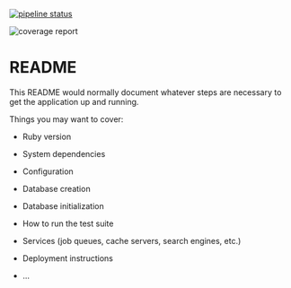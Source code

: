 
[![pipeline status](https://gitlab.com/fitra3/gather/badges/master/pipeline.svg)](https://gitlab.com/fitra3/gather/-/commits/master)

![coverage report](https://gitlab.com/fitra3/gather/badges/master/coverage.svg)

# README

This README would normally document whatever steps are necessary to get the
application up and running.

Things you may want to cover:

* Ruby version

* System dependencies

* Configuration

* Database creation

* Database initialization

* How to run the test suite

* Services (job queues, cache servers, search engines, etc.)

* Deployment instructions

* ...
